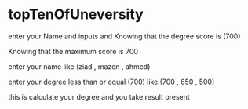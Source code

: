 # topTenOfUneversity

enter your Name and inputs and Knowing that the degree score is (700)

Knowing that the maximum score is 700


enter your name like (ziad , mazen , ahmed)


enter your degree less than or equal (700) like (700 , 650 , 500)


this is calculate your degree and you take result present

